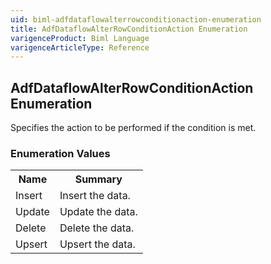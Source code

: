 ```yaml
---
uid: biml-adfdataflowalterrowconditionaction-enumeration
title: AdfDataflowAlterRowConditionAction Enumeration
varigenceProduct: Biml Language
varigenceArticleType: Reference
---
```


## AdfDataflowAlterRowConditionAction Enumeration<div class="LanguageSummary"><div class ="SummaryItem">Specifies the action to be performed if the condition is met.</div></div><div class="EnumValueGroup">### Enumeration Values<table id="EnumValue" class="MemberList"><tbody><tr><th class="MemberNameColumnHeader">Name</th><th class="MemberSummaryColumnHeader">Summary</th></tr><tr class="cd0"><td class="MemberName">Insert</td><td class="MemberSummary"><div class ="SummaryItem">Insert the data.</div> </td></tr><tr class="cd1"><td class="MemberName">Update</td><td class="MemberSummary"><div class ="SummaryItem">Update the data.</div> </td></tr><tr class="cd0"><td class="MemberName">Delete</td><td class="MemberSummary"><div class ="SummaryItem">Delete the data.</div> </td></tr><tr class="cd1"><td class="MemberName">Upsert</td><td class="MemberSummary"><div class ="SummaryItem">Upsert the data.</div> </td></tr></tbody></table></div>